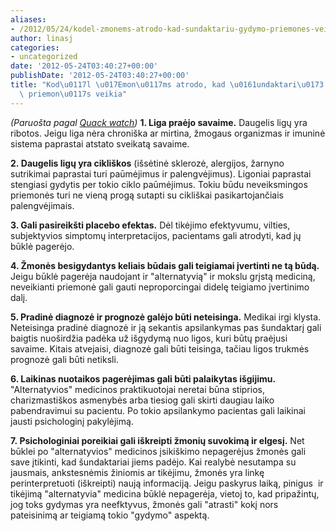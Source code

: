 ```yaml
---
aliases:
- /2012/05/24/kodel-zmonems-atrodo-kad-sundaktariu-gydymo-priemones-veikia/
author: linasj
categories:
- uncategorized
date: '2012-05-24T03:40:27+00:00'
publishDate: '2012-05-24T03:40:27+00:00'
title: "Kod\u0117l \u017Emon\u0117ms atrodo, kad \u0161undaktari\u0173 \"gydymo\"\
  \ priemon\u0117s veikia"
---
```

*(Paruošta pagal [Quack watch](http://www.quackwatch.org/01QuackeryRelatedTopics/altbelief.html))*
**1. Liga praėjo savaime.** Daugelis ligų yra ribotos. Jeigu liga nėra chroniška ar mirtina, žmogaus organizmas ir imuninė sistema paprastai atstato sveikatą savaime.

**2. Daugelis ligų yra cikliškos** (išsėtinė sklerozė, alergijos, žarnyno sutrikimai paprastai turi paūmėjimus ir palengvėjimus). Ligoniai paprastai stengiasi gydytis per tokio ciklo paūmėjimus. Tokiu būdu neveiksmingos priemonės turi ne vieną progą sutapti su cikliškai pasikartojančiais palengvėjimais.

**3. Gali pasireikšti placebo efektas.** Dėl tikėjimo efektyvumu, vilties, subjektyvios simptomų interpretacijos, pacientams gali atrodyti, kad jų būklė pagerėjo.

**4. Žmonės besigydantys keliais būdais gali teigiamai įvertinti ne tą būdą.** Jeigu būklė pagerėja naudojant ir "alternatyvią" ir mokslu grįstą mediciną, neveikianti priemonė gali gauti neproporcingai didelę teigiamo įvertinimo dalį.

**5. Pradinė diagnozė ir prognozė galėjo būti neteisinga.** Medikai irgi klysta. Neteisinga pradinė diagnozė ir ją sekantis apsilankymas pas šundaktarį gali baigtis nuoširdžia padėka už išgydymą nuo ligos, kuri būtų praėjusi savaime. Kitais atvejaisi, diagnozė gali būti teisinga, tačiau ligos trukmės prognozė gali būti netiksli.

**6. Laikinas nuotaikos pagerėjimas gali būti palaikytas išgijimu.** "Alternatyvios" medicinos praktikuotojai neretai būna stiprios, charizmastiškos asmenybės arba tiesiog gali skirti daugiau laiko pabendravimui su pacientu. Po tokio apsilankymo pacientas gali laikinai jausti psichologinį pakylėjimą.

**7. Psichologiniai poreikiai gali iškreipti žmonių suvokimą ir elgesį.** Net būklei po "alternatyvios" medicinos įsikiškimo nepagerėjus žmonės gali save įtikinti, kad šundaktariai jiems padėjo. Kai realybė nesutampa su jausmais, ankstesnėmis žiniomis ar tikėjimu, žmonės yra linkę perinterpretuoti (iškreipti) naują informaciją. Jeigu paskyrus laiką, pinigus  ir tikėjimą "alternatyvia" medicina būklė nepagerėja, vietoj to, kad pripažintų, jog toks gydymas yra neefktyvus, žmonės gali "atrasti" kokį nors pateisinimą ar teigiamą tokio "gydymo" aspektą.
